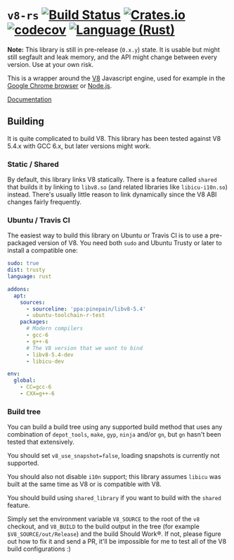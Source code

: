 # `v8-rs` [![Build Status](https://travis-ci.org/dflemstr/v8-rs.svg?branch=master)](https://travis-ci.org/dflemstr/v8-rs) [![Crates.io](https://img.shields.io/crates/v/v8.svg?maxAge=3600)](https://crates.io/crates/v8) [![codecov](https://codecov.io/gh/dflemstr/v8-rs/branch/master/graph/badge.svg)](https://codecov.io/gh/dflemstr/v8-rs) [![Language (Rust)](https://img.shields.io/badge/powered_by-Rust-blue.svg)](http://www.rust-lang.org/)

**Note:** This library is still in pre-release (`0.x.y`) state.
It is usable but might still segfault and leak memory, and the API
might change between every version.  Use at your own risk.

This is a wrapper around the [V8](https://developers.google.com/v8/)
Javascript engine, used for example in
the [Google Chrome browser](https://www.google.com/chrome/browser)
or [Node.js](https://nodejs.org/en/).

[Documentation](https://dflemstr.github.io/v8-rs)

## Building

It is quite complicated to build V8.  This library has been tested
against V8 5.4.x with GCC 6.x, but later versions might work.

### Static / Shared

By default, this library links V8 statically.  There is a feature
called `shared` that builds it by linking to `libv8.so` (and related
libraries like `libicu-i10n.so`) instead.  There's usually little
reason to link dynamically since the V8 ABI changes fairly frequently.

### Ubuntu / Travis CI

The easiest way to build this library on Ubuntu or Travis CI is to use
a pre-packaged version of V8.  You need both `sudo` and Ubuntu Trusty
or later to install a compatible one:

``` yaml
sudo: true
dist: trusty
language: rust

addons:
  apt:
    sources:
      - sourceline: 'ppa:pinepain/libv8-5.4'
      - ubuntu-toolchain-r-test
    packages:
      # Modern compilers
      - gcc-6
      - g++-6
      # The V8 version that we want to bind
      - libv8-5.4-dev
      - libicu-dev

env:
  global:
    - CC=gcc-6
    - CXX=g++-6
```

### Build tree

You can build a build tree using any supported build method that uses
any combination of `depot_tools`, `make`, `gyp`, `ninja` and/or `gn`,
but `gn` hasn't been tested that extensively.

You should set `v8_use_snapshot=false`, loading snapshots is currently
not supported.

You should also not disable `i10n` support; this library assumes
`libicu` was built at the same time as V8 or is compatible with V8.

You should build using `shared_library` if you want to build with the
`shared` feature.

Simply set the environment variable `V8_SOURCE` to the root of the
`v8` checkout, and `V8_BUILD` to the build output in the tree (for
example `$V8_SOURCE/out/Release`) and the build Should Work®.  If not,
please figure out how to fix it and send a PR, it'll be impossible for
me to test all of the V8 build configurations :)
